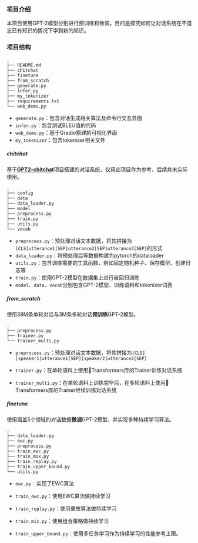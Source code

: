 ### 项目介绍

本项目使用GPT-2模型分别进行预训练和微调，目的是探究如何让对话系统在不遗忘已有知识的情况下学到新的知识。

### 项目结构

```
.
├── README.md
├── chitchat
├── finetune
├── from_scratch
├── generate.py
├── infer.py
├── my_tokenizer
├── requirements.txt
└── web_demo.py
```

* `generate.py`：包含对话生成相关算法及命令行交互界面
* `infer.py`：包含测试BLEU值的代码
* `web_demo.py`：基于Gradio搭建的可视化界面
* `my_tokenizer`：包含tokenizer相关文件

##### chitchat

基于[**GPT2-chitchat**](https://github.com/yangjianxin1/GPT2-chitchat)项目搭建的对话系统，仅用此项目作为参考，后续并未实际使用。

```
.
├── config
├── data
├── data_loader.py
├── model
├── preprocess.py
├── train.py
├── utils.py
└── vocab
```

* `preprocess.py`：预处理对话文本数据，将其拼接为`[CLS]utterance1[SEP]utterance2[SEP]utterance3[SEP]`的形式
* `data_loader.py`：将预处理后等数据构建为pytorch的dataloader
* `utils.py`：包含训练需要的工具函数，例如固定随机种子、保存模型、创建日志等
* `train.py`：使用GPT-2模型在数据集上进行自回归训练
* `model`、`data`、`vocab`分别包含GPT-2模型、训练语料和tokenizer词表

##### from_scratch

使用39M条单轮对话与3M条多轮对话**预训练**GPT-2模型。

```
.
├── preprocess.py
├── trainer.py
└── trainer_multi.py
```

* `preprocess.py`：预处理对话文本数据，将其拼接为`[CLS][speaker1]utterance1[SEP][speaker2]utterance2[SEP]`

* `trainer.py`：在单轮语料上使用🤗Transformers库的Trainer训练对话系统
* `trainer_multi.py`：在单轮语料上训练完毕后，在多轮语料上使用🤗Transformers库的Trainer继续训练对话系统

##### finetune

使用涵盖5个领域的对话数据**微调**GPT-2模型，并实现多种持续学习算法。

```
.
├── data_loader.py
├── ewc.py
├── preprocess.py
├── train_ewc.py
├── train_mix.py
├── train_replay.py
├── train_upper_bound.py
└── utils.py
```

* `ewc.py`：实现了EWC算法

* `train_ewc.py`：使用EWC算法做持续学习

* `train_replay.py`：使用重放算法做持续学习
* `train_mix.py`：使用组合策略做持续学习
* `train_upper_bound.py`：使用多任务学习作为持续学习的性能参考上限。